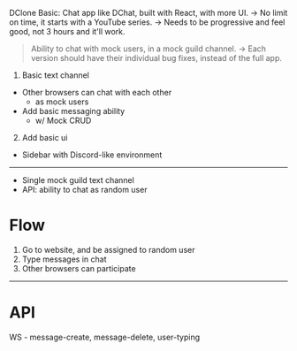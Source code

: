 DClone Basic: Chat app like DChat, built with React, with more UI.
-> No limit on time, it starts with a YouTube series.
-> Needs to be progressive and feel good, not 3 hours and it'll work.

> Ability to chat with mock users, in a mock guild channel.
> -> Each version should have their individual bug fixes, instead of the full app.

1. Basic text channel

- Other browsers can chat with each other
  - as mock users
- Add basic messaging ability
  - w/ Mock CRUD

2. Add basic ui

- Sidebar with Discord-like environment

---

- Single mock guild text channel
- API: ability to chat as random user

# Flow

1. Go to website, and be assigned to random user
2. Type messages in chat
3. Other browsers can participate

---

# API

WS - message-create, message-delete, user-typing
